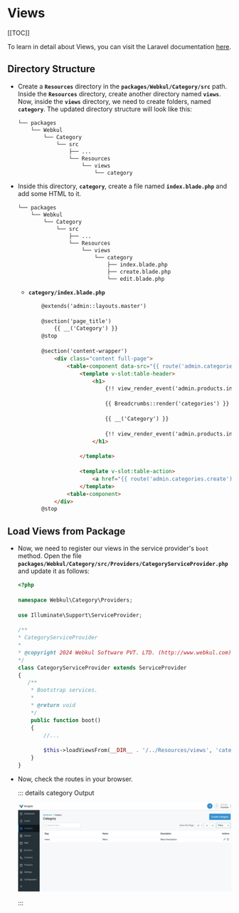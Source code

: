 # Views

[[TOC]]

To learn in detail about Views, you can visit the Laravel documentation [here](https://laravel.com/docs/10.x/views).

## Directory Structure

- Create a **`Resources`** directory in the **`packages/Webkul/Category/src`** path. Inside the **`Resources`** directory, create another directory named **`views`**. Now, inside the **`views`** directory, we need to create folders, named **`category`**. The updated directory structure will look like this:

  ```
  └── packages
      └── Webkul
          └── Category
              └── src
                  ├── ...
                  └── Resources
                      └── views
                          └── category
  ```

- Inside this directory, **`category`**, create a file named **`index.blade.php`** and add some HTML to it.

  ```
  └── packages
      └── Webkul
          └── Category
              └── src
                  ├── ...
                  └── Resources
                      └── views
                          └── category
                              ├── index.blade.php
                              ├── create.blade.php
                              └── edit.blade.php
  ```

  - **`category/index.blade.php`**

    ```html
        @extends('admin::layouts.master')

        @section('page_title')
            {{ __('Category') }}
        @stop

        @section('content-wrapper')
            <div class="content full-page">
                <table-component data-src="{{ route('admin.categories.index') }}">
                    <template v-slot:table-header>
                        <h1>
                            {!! view_render_event('admin.products.index.header.before') !!}

                            {{ Breadcrumbs::render('categories') }}

                            {{ __('Category') }}

                            {!! view_render_event('admin.products.index.header.after') !!}
                        </h1>

                    </template>

                    <template v-slot:table-action>
                        <a href="{{ route('admin.categories.create') }}" class="btn btn-md btn-primary">{{ __('Create Category') }}</a>
                    </template>
                <table-component>
            </div>
        @stop
    ```
## Load Views from Package

- Now, we need to register our views in the service provider's `boot` method. Open the file **`packages/Webkul/Category/src/Providers/CategoryServiceProvider.php`** and update it as follows:

  ```php
  <?php

  namespace Webkul\Category\Providers;

  use Illuminate\Support\ServiceProvider;

  /**
  * CategoryServiceProvider
  *
  * @copyright 2024 Webkul Software PVT. LTD. (http://www.webkul.com)
  */
  class CategoryServiceProvider extends ServiceProvider
  {
     /**
      * Bootstrap services.
      *
      * @return void
      */
      public function boot()
      {
          //... 

          $this->loadViewsFrom(__DIR__ . '/../Resources/views', 'category');
      }
  }
  ```

- Now, check the routes in your browser.

  ::: details category Output

  ![Admin Browser Output](../../assets/images/package-development/category-package-output.png)

  :::
